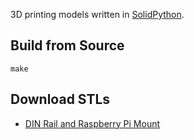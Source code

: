 3D printing models written in [SolidPython](https://github.com/SolidCode/SolidPython).

## Build from Source

    make

## Download STLs

- [DIN Rail and Raspberry Pi Mount](https://www.thingiverse.com/thing:4144664)
